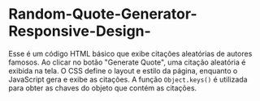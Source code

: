 # Random-Quote-Generator-Responsive-Design-
Esse é um código HTML básico que exibe citações aleatórias de autores famosos. Ao clicar no botão "Generate Quote", uma citação aleatória é exibida na tela. O CSS define o layout e estilo da página, enquanto o JavaScript gera e exibe as citações. A função `Object.keys()` é utilizada para obter as chaves do objeto que contém as citações.
